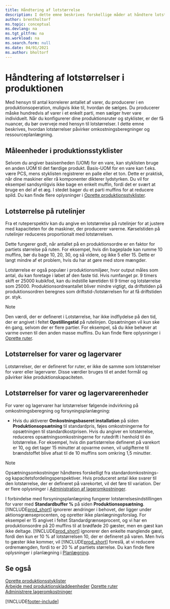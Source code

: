 ```yaml
---
title: Håndtering af lotstørrelse
description: I dette emne beskrives forskellige måder at håndtere lotstørrelser på.
author: brentholtorf
ms.topic: conceptual
ms.devlang: na
ms.tgt_pltfrm: na
ms.workload: na
ms.search.form: null
ms.date: 04/01/2021
ms.author: bholtorf
---
```


# <a name="handling-lot-sizes-in-production"></a>Håndtering af lotstørrelser i produktionen
Med hensyn til antal korrelerer antallet af varer, du producerer i en produktionsoperation, muligvis ikke til, hvordan de sælges. Du producerer måske hundredvis af varer i et enkelt parti, men sælger hver vare individuelt. Når du konfigurerer dine produktionsruter og styklister, er der få nuancer, du bør overveje med hensyn til lotstørrelser. I dette emne beskrives, hvordan lotstørrelser påvirker omkostningsberegninger og ressourceplanlægning.

## <a name="units-of-measure-in-production-bill-of-materials"></a>Måleenheder i produktionsstyklister
Selvom du angiver basisenheden (UOM) for en vare, kan styklisten bruge en anden UOM til det færdige produkt. Basis-UOM for en vare kan f.eks. være PCS, mens styklisten registrerer en palle eller et ton. Dette er praktisk, når dine maskiner eller rå komponenter dikterer lydstyrken. Du vil for eksempel sandsynligvis ikke bage en enkelt muffin, fordi det er svært at bruge en del af et æg. I stedet bager du et parti muffins for at reducere spild. Du kan finde flere oplysninger i [Oprette produktionsstyklister](production-how-to-create-production-boms.md).

## <a name="lot-size-on-routing-lines"></a>Lotstørrelse på rutelinjer
Fra et ruteperspektiv kan du angive en lotstørrelse på rutelinjer for at justere med kapaciteten for de maskiner, der producerer varerne. Kørselstiden på rutelinjer reduceres proportionalt med lotstørrelsen. 

Dette fungerer godt, når antallet på en produktionsordre er en faktor for partiets størrelse på ruten. For eksempel, hvis din bageplade kan rumme 10 muffins, bør du bage 10, 20, 30, og så videre, og ikke 5 eller 15.  Dette er langt mindre af et problem, hvis du har at gøre med store mængder.

Lotstørrelse er også populær i produktionsmiljøer, hvor output måles som antal, du kan foretage i løbet af den faste tid. Hvis rumfanget pr. 9 timers skift er 25000 kubikfod, kan du indstille køretiden til 9 timer og lotstørrelse som 25000.
Produktionsordreantallet bliver mindre vigtigt, da driftstiden på produktionsordren beregnes som driftstid-/lotstørrelsen for at få driftstiden pr. styk.
 
> [!NOTE]
> Den værdi, der er defineret i Lotstørrelse, har ikke indflydelse på den tid, der er angivet i feltet **Opstillingstid** på rutelinjen. Opsætningen vil kun ske én gang, selvom der er flere partier. For eksempel, så du ikke behøver at varme ovnen til den anden masse muffins. Du kan finde flere oplysninger i [Oprette ruter](production-how-to-create-routings.md).

## <a name="lot-sizes-for-items-and-stockkeeping-units"></a>Lotstørrelser for varer og lagervarer
Lotstørrelser, der er defineret for ruter, er ikke de samme som lotstørrelser for varer eller lagervarer. Disse værdier bruges til et andet formål og påvirker ikke produktionskapaciteten. 

## <a name="lot-size-on-item-and-stockkeeping-units"></a>Lotstørrelser for varer og lagervarerenheder
For varer og lagervarer har lotstørrelser følgende indvirkning på omkostningsberegning og forsyningsplanlægning:

* Hvis du aktiverer **Omkostningsbaseret installation** på siden **Produktionsopsætning** til standardpris, føjes omkostningerne for opsætningen til standardkostprisen. Hvis du angiver en lotstørrelse, reduceres opsætningsomkostningerne for rutedrift i henhold til én lotstørrelse. For eksempel, hvis din partistørrelse defineret på varekort er 10, og det tager 15 minutter at opvarme ovnen, vil udgifterne til brændstoffet blive afsat til de 10 muffins som omkring 1,5 minutter. 

> [!NOTE]
> Opsætningsomkostninger håndteres forskelligt fra standardomkostnings- og kapacitetsfordelingsperspektiver. Hvis produceret antal ikke svarer til den lotstørrelse, der er defineret på varekortet, vil det føre til variation. Der er flere oplysninger i [Administration af lageromkostninger](finance-manage-inventory-costs.md). <!--not sure that I got this part right seems to repeat the first example.-->

I forbindelse med forsyningsplanlægning fungerer lotstørrelsesindstillingen for varer med **Standardbuffer %** på siden **Produktionsopsætning**. [!INCLUDE[prod_short](includes/prod_short.md)] ignorerer ændringer i behovet, der ligger under aktionsgrænseprocenten, og opretter ikke planlægningsforslag. For eksempel er 15 angivet i feltet Standardgrænseprocent, og vi har en produktionsordre på 20 muffins til at brødføde 20 gæster, men en gæst kan ikke deltage. [!INCLUDE[prod_short](includes/prod_short.md)] ignorerer den enkelte manglende gæst, fordi den kun er 10 % af lotstørrelsen 10, der er defineret på varen. Men hvis to gæster ikke kommer, vil [!INCLUDE[prod_short](includes/prod_short.md)] foreslå, at vi reducere ordremængden, fordi to er 20 % af partiets størrelse. Du kan finde flere oplysninger i planlægning i [Planlægning](production-planning.md).

## <a name="see-also"></a>Se også
[Oprette produktionsstyklister](production-how-to-create-production-boms.md)  
[Arbejde med produktionskladdeenheder](production-how-to-use-the-manufacturing-batch-unit-of-measure.md)
[Oprette ruter](production-how-to-create-routings.md)  
[Administrere lageromkostninger](finance-manage-inventory-costs.md)


[!INCLUDE[footer-include](includes/footer-banner.md)]
